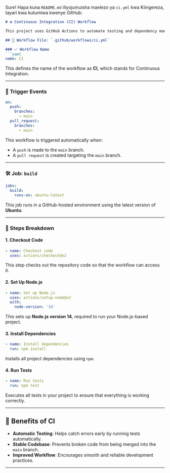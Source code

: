 Sure! Hapa kuna `README.md` iliyojumuisha maelezo ya `ci.yml` kwa Kiingereza, tayari kwa kutumiwa kwenye GitHub:

```markdown
# ⚙️ Continuous Integration (CI) Workflow

This project uses GitHub Actions to automate testing and dependency management every time changes are made to the `main` branch.

## 📄 Workflow File: `.github/workflows/ci.yml`

### ✅ Workflow Name
```yaml
name: CI
```
This defines the name of the workflow as **CI**, which stands for Continuous Integration.

---

### 🔄 Trigger Events
```yaml
on:
  push:
    branches:
      - main
  pull_request:
    branches:
      - main
```
This workflow is triggered automatically when:
- A `push` is made to the `main` branch.
- A `pull request` is created targeting the `main` branch.

---

### 🛠 Job: `build`
```yaml
jobs:
  build:
    runs-on: ubuntu-latest
```
This job runs in a GitHub-hosted environment using the latest version of **Ubuntu**.

---

### 🧩 Steps Breakdown

#### 1. Checkout Code
```yaml
- name: Checkout code
  uses: actions/checkout@v2
```
This step checks out the repository code so that the workflow can access it.

#### 2. Set Up Node.js
```yaml
- name: Set up Node.js
  uses: actions/setup-node@v2
  with:
    node-version: '14'
```
This sets up **Node.js version 14**, required to run your Node.js-based project.

#### 3. Install Dependencies
```yaml
- name: Install dependencies
  run: npm install
```
Installs all project dependencies using `npm`.

#### 4. Run Tests
```yaml
- name: Run tests
  run: npm test
```
Executes all tests in your project to ensure that everything is working correctly.

---

## 📌 Benefits of CI

- **Automatic Testing**: Helps catch errors early by running tests automatically.
- **Stable Codebase**: Prevents broken code from being merged into the `main` branch.
- **Improved Workflow**: Encourages smooth and reliable development practices.

---
